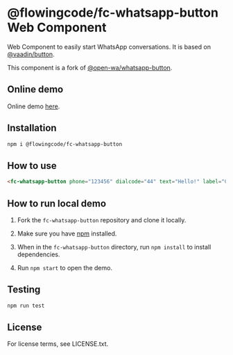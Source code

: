 # @flowingcode/fc-whatsapp-button Web Component

Web Component to easily start WhatsApp conversations. It is based on [@vaadin/button](https://www.npmjs.com/package/@vaadin/button).

This component is a fork of [@open-wa/whatsapp-button](https://github.com/open-wa/whatsapp-button).

## Online demo

Online demo [here](https://fc-whatsapp-button.demos.flowingcode.com/).

## Installation

```bash
npm i @flowingcode/fc-whatsapp-button
```

## How to use
```html
<fc-whatsapp-button phone="123456" dialcode="44" text="Hello!" label="Contact Us!"></fc-whatsapp-button>
```

## How to run local demo 

1. Fork the `fc-whatsapp-button` repository and clone it locally.

2. Make sure you have [npm](https://www.npmjs.com/) installed.

3. When in the `fc-whatsapp-button` directory, run `npm install` to install dependencies.

4. Run `npm start` to open the demo.

## Testing 

```bash
npm run test
```

## License
For license terms, see LICENSE.txt.

